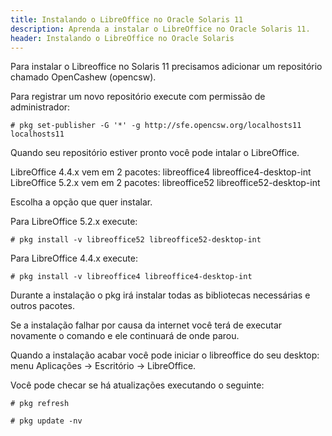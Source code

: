 ```yaml
---
title: Instalando o LibreOffice no Oracle Solaris 11
description: Aprenda a instalar o LibreOffice no Oracle Solaris 11.
header: Instalando o LibreOffice no Oracle Solaris
---
```


Para instalar o Libreoffice no Solaris 11 precisamos adicionar um repositório chamado OpenCashew (opencsw).

Para registrar um novo repositório execute com permissão de administrador:

```console
# pkg set-publisher -G '*' -g http://sfe.opencsw.org/localhosts11 localhosts11
```

Quando seu repositório estiver pronto você pode intalar o LibreOffice.

LibreOffice 4.4.x vem em 2 pacotes: libreoffice4 libreoffice4-desktop-int  
LibreOffice 5.2.x vem em 2 pacotes: libreoffice52 libreoffice52-desktop-int

Escolha a opção que quer instalar.

Para LibreOffice 5.2.x execute:

```console
# pkg install -v libreoffice52 libreoffice52-desktop-int
```

Para LibreOffice 4.4.x execute:

```console
# pkg install -v libreoffice4 libreoffice4-desktop-int
```

Durante a instalação o pkg irá instalar todas as bibliotecas necessárias e outros pacotes.

Se a instalação falhar por causa da internet você terá de executar novamente o comando e ele continuará de onde parou.

Quando a instalação acabar você pode iniciar o libreoffice do seu desktop: menu Aplicações -> Escritório -> LibreOffice.

Você pode checar se há atualizações executando o seguinte:

```console
# pkg refresh
```

```console
# pkg update -nv
```
